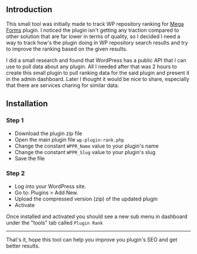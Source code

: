 ## Introduction
This small tool was initially made to track WP repository ranking for [Mega Forms](https://wordpress.org/plugins/mega-forms/) plugin. I noticed the plugin isn't getting any traction compared to other solution that are far lower in terms of quality, so I decided I need a way to track how's the plugin doing in WP repository search results and try to improve the ranking based on the given results.

I did a small research and found that WordPress has a public API that I can use to pull data about any plugin. All I needed after that was 2 hours to create this small plugin to pull ranking data for the said plugin and present it in the admin dashboard. Later I thought it would be nice to share, especially that there are services charing for similar data.

## Installation

### Step 1
- Download the plugin zip file
- Open the main plugin file `wp-plugin-rank.php`
- Change the constant `WPPR_Name` value to your plugin's name
- Change the constant `WPPR_Slug` value to your plugin's slug
- Save the file

### Step 2
- Log into your WordPress site.
- Go to: Plugins > Add New.
- Upload the compressed version (zip) of the updated plugin
- Activate

Once installed and activated you should see a new sub menu in dashboard under the "tools" tab called `Plugin Rank`

____________________________________________________________

That's it, hope this tool can help you improve you plugin's SEO and get better results.